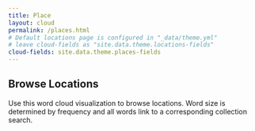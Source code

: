 ```yaml
---
title: Place
layout: cloud
permalink: /places.html
# Default locations page is configured in "_data/theme.yml"
# leave cloud-fields as "site.data.theme.locations-fields"
cloud-fields: site.data.theme.places-fields
---
```


## Browse Locations

Use this word cloud visualization to browse locations.
Word size is determined by frequency and all words link to a corresponding collection search.

